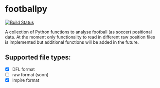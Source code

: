 # footballpy

[![Build Status](https://travis-ci.org/robertreingit/footballpy.svg?branch=master)](https://travis-ci.org/robertreingit/footballpy)

A collection of Python functions to analyse football (as soccer) positional data.
At the moment only functionality to read in different raw position files is implemented but additional functions will be added in the future.

## Supported file types:

- [x] DFL format
- [ ] raw format (soon)
- [x] Impire format
